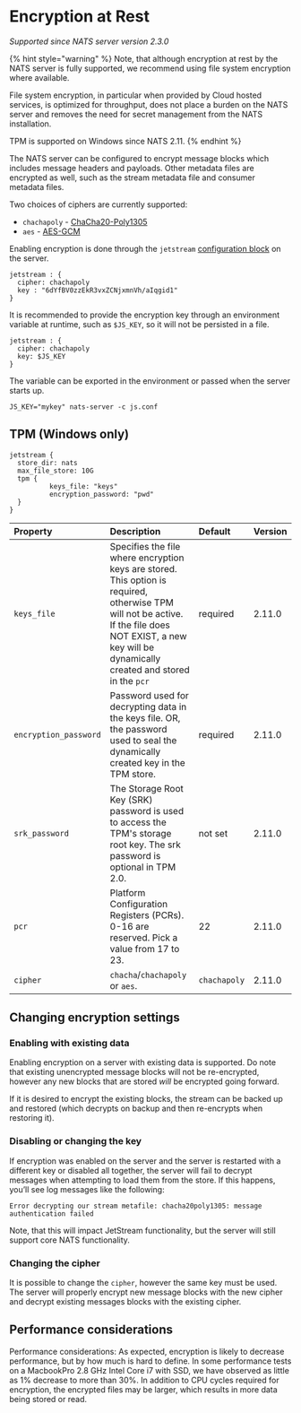 # Encryption at Rest

*Supported since NATS server version 2.3.0*

{% hint style="warning" %}
Note, that although encryption at rest by the NATS server is fully supported, we recommend using file system encryption where available. 

File system encryption, in particular when provided by Cloud hosted services, is optimized for throughput, does not place a burden on the NATS server and removes the need for secret management from the NATS installation.

TPM is supported on Windows since NATS 2.11. 
{% endhint %}

The NATS server can be configured to encrypt message blocks which includes message headers and payloads. Other metadata files are encrypted as well, such as the stream metadata file and consumer metadata files.

Two choices of ciphers are currently supported:

- `chachapoly` - [ChaCha20-Poly1305](https://pkg.go.dev/golang.org/x/crypto/chacha20poly1305)
- `aes` - [AES-GCM](https://pkg.go.dev/crypto/aes)

Enabling encryption is done through the `jetstream` [configuration block](/running-a-nats-service/configuration/README.md#jetstream) on the server.

```text
jetstream : {
  cipher: chachapoly
  key : "6dYfBV0zzEkR3vxZCNjxmnVh/aIqgid1"
}
```

It is recommended to provide the encryption key through an environment variable at runtime, such as `$JS_KEY`, so it will not be persisted in a file.

```text
jetstream : {
  cipher: chachapoly
  key: $JS_KEY
}
```

The variable can be exported in the environment or passed when the server starts up.

```shell
JS_KEY="mykey" nats-server -c js.conf
```

## TPM (Windows only)

````
jetstream {
  store_dir: nats
  max_file_store: 10G
  tpm {
          keys_file: "keys"
          encryption_password: "pwd"
  }
}
````
| Property                  | Description                                                                                                                                                                               | Default                 | Version |
| :------------------------ | :---------------------------------------------------------------------------------------------------------------------------------------------------------------------------------------- | :---------------------- | :------ |
| `keys_file`                     |  Specifies the file where encryption keys are stored. This option is required, otherwise TPM will not be active. If the file does NOT EXIST, a new key will be dynamically created and stored in the `pcr`  | required | 2.11.0  |
| `encryption_password`                     | Password used for decrypting data in the keys file. OR, the password used to seal the dynamically created key in the TPM store. | required  | 2.11.0  |
| `srk_password`                     |  The Storage Root Key (SRK) password is used to access the TPM's storage root key. The srk password is optional in TPM 2.0. | not set  | 2.11.0  |
| `pcr`                     |  Platform Configuration Registers (PCRs). 0-16 are reserved. Pick a value from 17 to 23. |  22  | 2.11.0  | 
| `cipher`                     |   `chacha`/`chachapoly` or `aes`.                    | `chachapoly` | 2.11.0  |  


## Changing encryption settings

### Enabling with existing data

Enabling encryption on a server with existing data is supported. Do note that existing unencrypted message blocks will not be re-encrypted, however any new blocks that are stored _will_ be encrypted going forward.

If it is desired to encrypt the existing blocks, the stream can be backed up and restored (which decrypts on backup and then re-encrypts when restoring it).


### Disabling or changing the key

If encryption was enabled on the server and the server is restarted with a different key or disabled all together, the server will fail to decrypt messages when attempting to load them from the store. If this happens, you’ll see log messages like the following:

```text
Error decrypting our stream metafile: chacha20poly1305: message authentication failed
```

Note, that this will impact JetStream functionality, but the server will still support core NATS functionality.

### Changing the cipher

It is possible to change the `cipher`, however the same key must be used. The server will properly encrypt new message blocks with the new cipher and decrypt existing messages blocks with the existing cipher.

## Performance considerations

Performance considerations: As expected, encryption is likely to decrease performance, but by how much is hard to define. In some performance tests on a MacbookPro 2.8 GHz Intel Core i7 with SSD, we have observed as little as 1% decrease to more than 30%. In addition to CPU cycles required for encryption, the encrypted files may be larger, which results in more data being stored or read.

